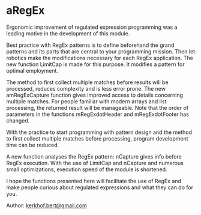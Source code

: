 # aRegEx

Ergonomic improvement of regulated expression programming was a 
leading motive in the development of this module.

Best practice with RegEx patterns is to define beforehand the grand
patterns and its parts that are central to your programming mission.
Then let robotics make the modifications necessary for each RegEx
application. The new function LimitCap is made for this purpose. It
modifies a pattern for optimal employment.

The method to first collect multiple matches before results will be
processed, reduces complexity and is less error prone. The new
amRegExCapture function gives improved access to details concerning
multiple matches. For people familiar with modern arrays and list
processing, the returned result will be manageable. Note that the 
order of parameters in the functions mRegExdotHeader and 
mRegExdotFooter has changed.

With the practice to start programming with pattern design and the 
method to first collect multiple matches before processing, program
development time can be reduced.

A new function analyses the RegEx pattern: nCapture gives info before
RegEx execution. With the use of LimitCap and nCapture and numerous
small optimizations, execution speed of the module is shortened.

I hope the functions presented here will facilitate the use of RegEx
and make people curious about regulated expressions and what they can
do for you.

Author: kerkhof.bert@gmail.com
